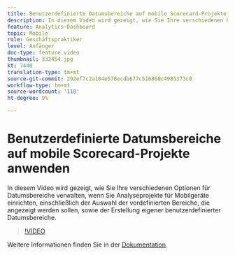 ```yaml
---
title: Benutzerdefinierte Datumsbereiche auf mobile Scorecard-Projekte anwenden
description: In diesem Video wird gezeigt, wie Sie Ihre verschiedenen Optionen für Datumsbereiche verwalten, wenn Sie Analyseprojekte für Mobilgeräte einrichten, einschließlich der Auswahl der vordefinierten Bereiche, die angezeigt werden sollen, sowie der Erstellung eigener benutzerdefinierter Datumsbereiche.
feature: Analytics-Dashboard
topic: Mobile
role: Geschäftspraktiker
level: Anfänger
doc-type: feature video
thumbnail: 332454.jpg
kt: 7440
translation-type: tm+mt
source-git-commit: 292ef7c2a104e578ecdb677c516860c4985373c0
workflow-type: tm+mt
source-wordcount: '118'
ht-degree: 9%

---
```



# Benutzerdefinierte Datumsbereiche auf mobile Scorecard-Projekte anwenden

In diesem Video wird gezeigt, wie Sie Ihre verschiedenen Optionen für Datumsbereiche verwalten, wenn Sie Analyseprojekte für Mobilgeräte einrichten, einschließlich der Auswahl der vordefinierten Bereiche, die angezeigt werden sollen, sowie der Erstellung eigener benutzerdefinierter Datumsbereiche.

>[!VIDEO](https://video.tv.adobe.com/v/332454/?quality=12&learn=on)

Weitere Informationen finden Sie in der [Dokumentation](https://experienceleague.adobe.com/docs/analytics/analyze/mobapp/curator.html).
